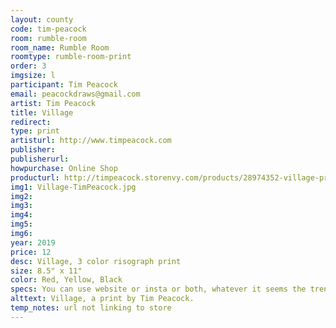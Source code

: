```yaml
---
layout: county 
code: tim-peacock
room: rumble-room
room_name: Rumble Room
roomtype: rumble-room-print
order: 3
imgsize: l
participant: Tim Peacock
email: peacockdraws@gmail.com
artist: Tim Peacock
title: Village
redirect: 
type: print
artisturl: http://www.timpeacock.com
publisher: 
publisherurl: 
howpurchase: Online Shop
producturl: http://timpeacock.storenvy.com/products/28974352-village-print
img1: Village-TimPeacock.jpg
img2: 
img3: 
img4: 
img5: 
img6: 
year: 2019
price: 12
desc: Village, 3 color risograph print
size: 8.5" x 11"
color: Red, Yellow, Black
specs: You can use website or insta or both, whatever it seems the trend is. 
alttext: Village, a print by Tim Peacock.
temp_notes: url not linking to store
---
```

